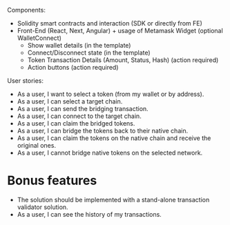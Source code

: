 Components:

- Solidity smart contracts and interaction (SDK or directly from FE)
- Front-End (React, Next, Angular) + usage of Metamask Widget (optional WalletConnect)
    - Show wallet details (in the template)
    - Connect/Disconnect state (in the template)
    - Token Transaction Details (Amount, Status, Hash) (action required)
    - Action buttons (action required)

User stories:

- As a user, I want to select a token (from my wallet or by address).
- As a user, I can select a target chain.
- As a user, I can send the bridging transaction.
- As a user, I can connect to the target chain.
- As a user, I can claim the bridged tokens.
- As a user, I can bridge the tokens back to their native chain.
- As a user, I can claim the tokens on the native chain and receive the original ones.
- As a user, I cannot bridge native tokens on the selected network.

# Bonus features

- The solution should be implemented with a stand-alone transaction validator solution.
- As a user, I can see the history of my transactions.